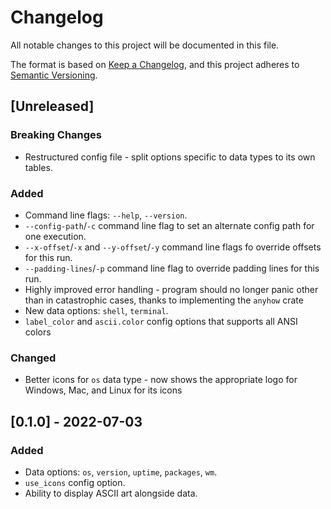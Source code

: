 # Changelog

All notable changes to this project will be documented in this file.

The format is based on [Keep a Changelog](https://keepachangelog.com/en/1.0.0/),
and this project adheres to
[Semantic Versioning](https://semver.org/spec/v2.0.0.html).

## [Unreleased]

### Breaking Changes

- Restructured config file - split options specific to data types to its own
  tables.

### Added

- Command line flags: `--help`, `--version`.
- `--config-path`/`-c` command line flag to set an alternate config path for one
  execution.
- `--x-offset`/`-x` and `--y-offset`/`-y` command line flags fo override offsets
  for this run.
- `--padding-lines`/`-p` command line flag to override padding lines for this
  run.
- Highly improved error handling - program should no longer panic other than in
  catastrophic cases, thanks to implementing the `anyhow` crate
- New data options: `shell`, `terminal`.
- `label_color` and `ascii.color` config options that supports all ANSI colors

### Changed

- Better icons for `os` data type - now shows the appropriate logo for Windows,
  Mac, and Linux for its icons

## [0.1.0] - 2022-07-03

### Added

- Data options: `os`, `version`, `uptime`, `packages`, `wm`.
- `use_icons` config option.
- Ability to display ASCII art alongside data.
